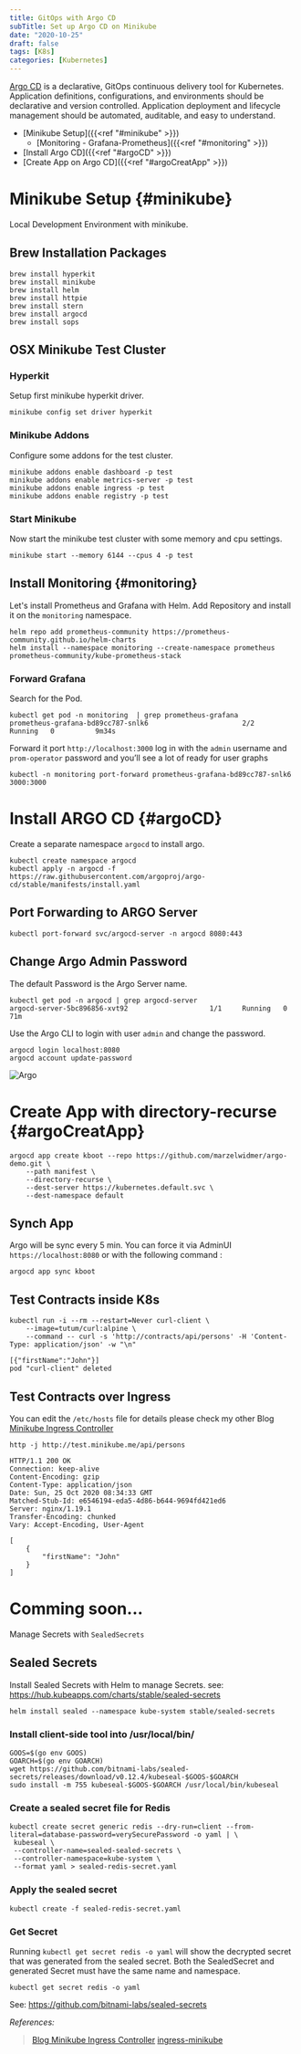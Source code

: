 ```yaml
---
title: GitOps with Argo CD
subTitle: Set up Argo CD on Minikube 
date: "2020-10-25"
draft: false
tags: [K8s]
categories: [Kubernetes]
--- 
```

[Argo CD](https://argoproj.github.io/argo-cd/) is a declarative, GitOps continuous delivery tool for Kubernetes.
Application definitions, configurations, and environments should be declarative and version controlled. 
Application deployment and lifecycle management should be automated, auditable, and easy to understand.

* [Minikube Setup]({{<ref "#minikube" >}}) 
    * [Monitoring - Grafana-Prometheus]({{<ref "#monitoring" >}}) 
* [Install Argo CD]({{<ref "#argoCD" >}}) 
* [Create App on Argo CD]({{<ref "#argoCreatApp" >}})

# Minikube Setup {#minikube}   
Local Development Environment with minikube.

## Brew Installation Packages
```
brew install hyperkit
brew install minikube
brew install helm
brew install httpie
brew install stern
brew install argocd
brew install sops
```

## OSX Minikube Test Cluster
### Hyperkit
Setup first minikube hyperkit driver.
```
minikube config set driver hyperkit
```

### Minikube Addons
Configure some addons for the test cluster.
```
minikube addons enable dashboard -p test
minikube addons enable metrics-server -p test
minikube addons enable ingress -p test
minikube addons enable registry -p test
```
### Start Minikube 
Now start the minikube test cluster with some memory and cpu settings.
```
minikube start --memory 6144 --cpus 4 -p test
```

## Install Monitoring  {#monitoring} 
Let's install Prometheus and Grafana with Helm. Add Repository and install it on the `monitoring` namespace.
```
helm repo add prometheus-community https://prometheus-community.github.io/helm-charts
helm install --namespace monitoring --create-namespace prometheus prometheus-community/kube-prometheus-stack
```
### Forward Grafana
Search for the Pod.
```
kubectl get pod -n monitoring  | grep prometheus-grafana
prometheus-grafana-bd89cc787-snlk6                       2/2     Running   0          9m34s
``` 
Forward it port `http://localhost:3000` log in with the `admin` username and `prom-operator` password and you’ll see a lot of ready for user graphs

```
kubectl -n monitoring port-forward prometheus-grafana-bd89cc787-snlk6 3000:3000
```

# Install ARGO CD {#argoCD} 
Create a separate namespace `argocd` to install argo.
```
kubectl create namespace argocd
kubectl apply -n argocd -f https://raw.githubusercontent.com/argoproj/argo-cd/stable/manifests/install.yaml
```
## Port Forwarding to ARGO Server
```
kubectl port-forward svc/argocd-server -n argocd 8080:443
```

## Change Argo Admin Password
The default Password is the Argo Server name.
```
kubectl get pod -n argocd | grep argocd-server
argocd-server-5bc896856-xvt92                    1/1     Running   0          71m
```
Use the Argo CLI to login with user `admin` and change the password.
```
argocd login localhost:8080
argocd account update-password
```

![Argo](/gitops-argo/argo.png)


# Create App with directory-recurse {#argoCreatApp} 
```
argocd app create kboot --repo https://github.com/marzelwidmer/argo-demo.git \
    --path manifest \
    --directory-recurse \
    --dest-server https://kubernetes.default.svc \
    --dest-namespace default
```
## Synch App
Argo will be sync every 5 min. You can force it via AdminUI `https://localhost:8080` or  with the following command :
```
argocd app sync kboot
```



## Test Contracts inside K8s
```
kubectl run -i --rm --restart=Never curl-client \
    --image=tutum/curl:alpine \
    --command -- curl -s 'http://contracts/api/persons' -H 'Content-Type: application/json' -w "\n"

[{"firstName":"John"}]
pod "curl-client" deleted
```

## Test Contracts over Ingress
You can edit the `/etc/hosts` file for details please check my other Blog [Minikube Ingress Controller](https://blog.marcelwidmer.org/posts/2020-05-01-minikube-ingress-controller) 
```
http -j http://test.minikube.me/api/persons

HTTP/1.1 200 OK
Connection: keep-alive
Content-Encoding: gzip
Content-Type: application/json
Date: Sun, 25 Oct 2020 08:34:33 GMT
Matched-Stub-Id: e6546194-eda5-4d86-b644-9694fd421ed6
Server: nginx/1.19.1
Transfer-Encoding: chunked
Vary: Accept-Encoding, User-Agent

[
    {
        "firstName": "John"
    }
]
```



# Comming soon...
Manage Secrets with `SealedSecrets`

## Sealed Secrets
Install Sealed Secrets with Helm to manage Secrets. 
see: https://hub.kubeapps.com/charts/stable/sealed-secrets
```
helm install sealed --namespace kube-system stable/sealed-secrets
```
### Install client-side tool into /usr/local/bin/
```
GOOS=$(go env GOOS)
GOARCH=$(go env GOARCH)
wget https://github.com/bitnami-labs/sealed-secrets/releases/download/v0.12.4/kubeseal-$GOOS-$GOARCH
sudo install -m 755 kubeseal-$GOOS-$GOARCH /usr/local/bin/kubeseal
```
### Create a sealed secret file for Redis
```
kubectl create secret generic redis --dry-run=client --from-literal=database-password=verySecurePassword -o yaml | \
 kubeseal \
 --controller-name=sealed-sealed-secrets \
 --controller-namespace=kube-system \
 --format yaml > sealed-redis-secret.yaml
```
### Apply the sealed secret
```
kubectl create -f sealed-redis-secret.yaml
```
### Get Secret
Running `kubectl get secret redis -o yaml` will show the decrypted secret that was generated from the sealed secret.
Both the SealedSecret and generated Secret must have the same name and namespace.
```
kubectl get secret redis -o yaml
```
See:
https://github.com/bitnami-labs/sealed-secrets




_References:_
> [Blog Minikube Ingress Controller](https://blog.marcelwidmer.org/posts/2020-05-01-minikube-ingress-controller/)
> [ingress-minikube](https://kubernetes.io/docs/tasks/access-application-cluster/ingress-minikube/)
